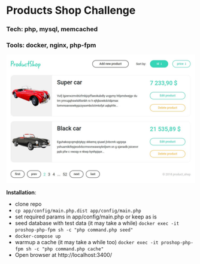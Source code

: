 # Products Shop Challenge

### Tech: php, mysql, memcached
### Tools: docker, nginx, php-fpm

![Project preview](https://github.com/versicode/products-shop/raw/master/screen.jpg "Project preview")

**Installation**:
- clone repo
- ```cp app/config/main.php.dist app/config/main.php```
- set required params in app/config/main.php or keep as is
- seed database with test data (it may take a while) ```docker exec -it proshop-php-fpm sh -c "php command.php seed"```
- ```docker-compose up```
- warmup a cache (it may take a while too) ```docker exec -it proshop-php-fpm sh -c "php command.php cache"```
- Open browser at http://localhost:3400/
